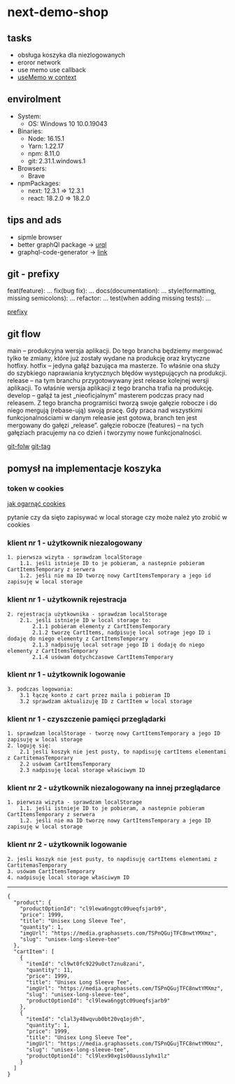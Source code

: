 # next-demo-shop

## tasks

-   obsługa koszyka dla niezlogowanych
-   eroror network
-   use memo use callback
-   [useMemo w context](https://kattya.dev/articles/2021-04-17-fixing-re-renders-when-using-context-in-react/)

## envirolment

-   System:
    -   OS: Windows 10 10.0.19043
-   Binaries:
    -   Node: 16.15.1
    -   Yarn: 1.22.17
    -   npm: 8.11.0
    -   git: 2.31.1.windows.1
-   Browsers:
    -   Brave
-   npmPackages:
    -   next: 12.3.1 => 12.3.1
    -   react: 18.2.0 => 18.2.0

## tips and ads

-   sipmle browser
-   better graphQl package -> [urql](https://formidable.com/open-source/urql/)
-   graphql-code-generator -> [link](https://www.the-guild.dev/graphql/codegen)

## git - prefixy

feat(feature): ...
fix(bug fix): ...
docs(documentation): ...
style(formatting, missing semicolons): ...
refactor: ...
test(when adding missing tests): ...

[prefixy](https://piecioshka.pl/blog/2019/03/23/husky-commitlint-git-changelog.html)

## git flow

main – produkcyjna wersja aplikacji. Do tego brancha będziemy mergować tylko te zmiany, które już zostały wydane na produkcję oraz krytyczne hotfixy.
hotfix – jedyna gałąź bazująca ma masterze. To właśnie ona służy do szybkiego naprawiania krytycznych błędów występujących na produkcji.
release – na tym branchu przygotowywany jest release kolejnej wersji aplikacji. To właśnie wersja aplikacji z tego brancha trafia na produkcję.
develop – gałąź ta jest „nieoficjalnym” masterem podczas pracy nad releasem. Z tego brancha programiści tworzą swoje gałęzie robocze i do niego mergują (rebase-ują) swoją pracę. Gdy praca nad wszystkimi funkcjonalnościami w danym releasie jest gotowa, branch ten jest mergowany do gałęzi „release”.
gałęzie robocze (features) – na tych gałęziach pracujemy na co dzień i tworzymy nowe funkcjonalności.

[git-folw](https://frontstack.pl/praca-z-git-git-flow/)
[git-tag](https://stormit.pl/git-tag/#git-tag-tagowanie-w-git-add-push-checkout-wprowadzenie)

## pomysł na implementacje koszyka

### token w cookies

[jak ogarnąć cookies](https://ohmydev.pl/post/zapewne-robisz-to-zle-czyli-token-jwt-na-frontendzie-50e7)

pytanie czy da sięto zapisywać w local storage czy może należ yto zrobić w cookies

### klient nr 1 - użytkownik niezalogowany

    1. pierwsza wizyta - sprawdzam localStorage
        1.1. jeśli istnieje ID to je pobieram, a nastepnie pobieram CartItemsTemporary z serwera
        1.2. jeśli nie ma ID tworzę nowy CartItemsTemporary a jego id zapisuję w local storage

### klient nr 1 - użytkownik rejestracja

    2. rejestracja użytkownika - sprawdzam localStorage
        2.1. jeśli istnieje ID w local storage to:
            2.1.1 pobieram elementy z CartItemsTemporary
            2.1.2 tworzę CartItems, nadpisuję local sotrage jego ID i dodaję do niego elementy z CartItemsTemporary
            2.1.3 nadpisuję local sotrage jego ID i dodaję do niego elementy z CartItemsTemporary
            2.1.4 usówam dotychczasowe CartItemsTemporary

### klient nr 1 - użytkownik logowanie

    3. podczas logowania:
        3.1 łączę konto z cart przez maila i pobieram ID
        3.2 sprawdzam aktualizuję ID z CartItem w local storage

### klient nr 1 - czyszczenie pamięci przeglądarki

    1. sprawdzam localStorage - tworzę nowy CartItemsTemporary a jego ID zapisuję w local storage
    2. loguję się:
        2.1 jesli koszyk nie jest pusty, to napdisuję cartItems elementami z CartitemasTemporary
        2.2 usówam CartItemsTemporary
        2.3 nadpisuję local storage właściwym ID

### klient nr 2 - użytkownik niezalogowany na innej przeglądarce

    1. pierwsza wizyta - sprawdzam localStorage
        1.1. jeśli istnieje ID to je pobieram, a nastepnie pobieram CartItemsTemporary z serwera
        1.2. jeśli nie ma ID tworzę nowy CartItemsTemporary a jego ID zapisuję w local storage

### klient nr 2 - użytkownik logowanie

    2. jesli koszyk nie jest pusty, to napdisuję cartItems elementami z CartitemasTemporary
    3. usówam CartItemsTemporary
    4. nadpisuję local storage właściwym ID

---

```
{
  "product": {
    "productOptionId": "cl9lewa6nggtc09ueqfsjarb9",
    "price": 1999,
    "title": "Unisex Long Sleeve Tee",
    "quantity": 1,
    "imgUrl": "https://media.graphassets.com/TSPnQGujTFC8nwtYMXmz",
    "slug": "unisex-long-sleeve-tee"
  },
  "cartItem": [
    {
      "itemId": "cl9wt0fc9229u0ct7znu8zani",
      "quantity": 11,
      "price": 1999,
      "title": "Unisex Long Sleeve Tee",
      "imgUrl": "https://media.graphassets.com/TSPnQGujTFC8nwtYMXmz",
      "slug": "unisex-long-sleeve-tee",
      "productOptionId": "cl9lewa6nggtc09ueqfsjarb9"
    },
    {
      "itemId": "clal3y48wqvub0bt20vq1ojdh",
      "quantity": 1,
      "price": 1999,
      "title": "Unisex Long Sleeve Tee",
      "imgUrl": "https://media.graphassets.com/TSPnQGujTFC8nwtYMXmz",
      "slug": "unisex-long-sleeve-tee",
      "productOptionId": "cl9lex90xg1s00auss1yhx1lz"
    }
  ]
}

```
